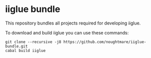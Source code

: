 # iiglue bundle

This repository bundles all projects required for developing iiglue.

To download and build iiglue you can use these commands:

```
git clone --recursive -j8 https://github.com/noughtmare/iiglue-bundle.git
cabal build iiglue
```
